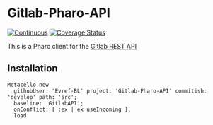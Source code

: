 # Gitlab-Pharo-API

[![Continuous](https://github.com/Evref-BL/Gitlab-Pharo-API/actions/workflows/continuous.yml/badge.svg)](https://github.com/Evref-BL/Gitlab-Pharo-API/actions/workflows/continuous.yml)
[![Coverage Status](https://coveralls.io/repos/github/Evref-BL/Gitlab-Pharo-API/badge.svg?branch=ci-add-coverage)](https://coveralls.io/github/Evref-BL/Gitlab-Pharo-API?branch=develop)

This is a Pharo client for the [Gitlab REST API](https://docs.gitlab.com/ee/api/rest/)

## Installation 

```st
Metacello new
  githubUser: 'Evref-BL' project: 'Gitlab-Pharo-API' commitish: 'develop' path: 'src';
  baseline: 'GitlabAPI';
  onConflict: [ :ex | ex useIncoming ];
  load
```